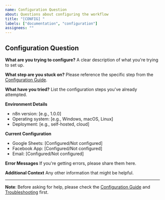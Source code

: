```yaml
---
name: Configuration Question
about: Questions about configuring the workflow
title: "[CONFIG] "
labels: ["documentation", "configuration"]
assignees: ""
---
```


## Configuration Question

**What are you trying to configure?**
A clear description of what you're trying to set up.

**What step are you stuck on?**
Please reference the specific step from the [Configuration Guide](docs/configuration.md).

**What have you tried?**
List the configuration steps you've already attempted.

**Environment Details**
- n8n version: [e.g., 1.0.0]
- Operating system: [e.g., Windows, macOS, Linux]
- Deployment: [e.g., self-hosted, cloud]

**Current Configuration**
- Google Sheets: [Configured/Not configured]
- Facebook App: [Configured/Not configured]
- Email: [Configured/Not configured]

**Error Messages**
If you're getting errors, please share them here.

**Additional Context**
Any other information that might be helpful.

---

**Note**: Before asking for help, please check the [Configuration Guide](docs/configuration.md) and [Troubleshooting](docs/troubleshooting.md) first.
